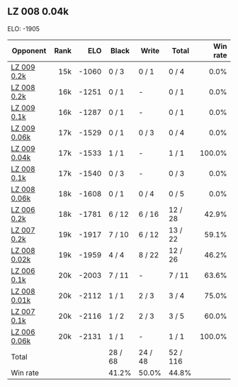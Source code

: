 ## LZ 008 0.04k ##

ELO: -1905

Opponent | Rank | ELO | Black | Write | Total | Win rate
---------|-----:|----:|-------|-------|-------|-------:
[LZ 009 0.2k](LZ%20009%200.2k.md) | 15k | -1060 | 0 / 3 | 0 / 1 | 0 / 4 | 0.0%
[LZ 008 0.2k](LZ%20008%200.2k.md) | 16k | -1251 | 0 / 1 | - | 0 / 1 | 0.0%
[LZ 009 0.1k](LZ%20009%200.1k.md) | 16k | -1287 | 0 / 1 | - | 0 / 1 | 0.0%
[LZ 009 0.06k](LZ%20009%200.06k.md) | 17k | -1529 | 0 / 1 | 0 / 3 | 0 / 4 | 0.0%
[LZ 009 0.04k](LZ%20009%200.04k.md) | 17k | -1533 | 1 / 1 | - | 1 / 1 | 100.0%
[LZ 008 0.1k](LZ%20008%200.1k.md) | 17k | -1540 | 0 / 3 | - | 0 / 3 | 0.0%
[LZ 008 0.06k](LZ%20008%200.06k.md) | 18k | -1608 | 0 / 1 | 0 / 4 | 0 / 5 | 0.0%
[LZ 006 0.2k](LZ%20006%200.2k.md) | 18k | -1781 | 6 / 12 | 6 / 16 | 12 / 28 | 42.9%
[LZ 007 0.2k](LZ%20007%200.2k.md) | 19k | -1917 | 7 / 10 | 6 / 12 | 13 / 22 | 59.1%
[LZ 008 0.02k](LZ%20008%200.02k.md) | 19k | -1959 | 4 / 4 | 8 / 22 | 12 / 26 | 46.2%
[LZ 006 0.1k](LZ%20006%200.1k.md) | 20k | -2003 | 7 / 11 | - | 7 / 11 | 63.6%
[LZ 008 0.01k](LZ%20008%200.01k.md) | 20k | -2112 | 1 / 1 | 2 / 3 | 3 / 4 | 75.0%
[LZ 007 0.1k](LZ%20007%200.1k.md) | 20k | -2116 | 1 / 2 | 2 / 3 | 3 / 5 | 60.0%
[LZ 006 0.06k](LZ%20006%200.06k.md) | 20k | -2131 | 1 / 1 | - | 1 / 1 | 100.0%
Total | | | 28 / 68 | 24 / 48 | 52 / 116 | 
Win rate| | | 41.2% | 50.0% | 44.8% | 
